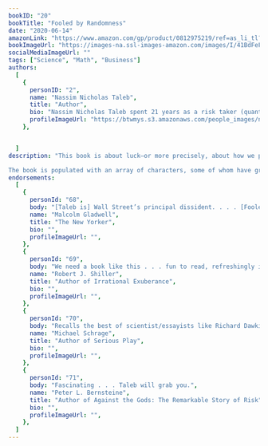 ```yaml
---
bookID: "20"
bookTitle: "Fooled by Randomness"
date: "2020-06-14"
amazonLink: "https://www.amazon.com/gp/product/0812975219/ref=as_li_tl?ie=UTF8&camp=1789&creative=9325&creativeASIN=0812975219&linkCode=as2&tag=btmysmarter-20&linkId=d690081062367109a42c4de8dccdd52c"
bookImageUrl: "https://images-na.ssl-images-amazon.com/images/I/41BdFeFRXbL._SX322_BO1,204,203,200_.jpg"
socialMediaImageUrl: ""
tags: ["Science", "Math", "Business"]
authors:
  [
    {
      personID: "2",
      name: "Nassim Nicholas Taleb",
      title: "Author",
      bio: "Nassim Nicholas Taleb spent 21 years as a risk taker (quantitative  trader) before becoming a researcher in philosophical, mathematical and (mostly) practical problems with probability. Taleb is the author of a multivolume essay, the Incerto (The Black Swan, Fooled by Randomness, Antifragile, and Skin in the Game) covering broad facets of uncertainty. It has been published  into 41 languages.In addition to his trader life, Taleb has also written, as a backup of the Incerto, more than 70 scholarly papers in mathematical statistics, quantitative finance, statistical physics, philosophy, ethics, economics, & international affairs, around the notion of risk and probability  (grouped in the Technical Incerto ).'",
      profileImageUrl: "https://btwmys.s3.amazonaws.com/people_images/nassim-nicholas-taleb.png",
	},


  ]
description: "This book is about luck–or more precisely, about how we perceive and deal with luck in life and business. Set against the backdrop of the most conspicuous forum in which luck is mistaken for skill–the world of trading–Fooled by Randomness provides captivating insight into one of the least understood factors in all our lives. Writing in an entertaining narrative style, the author tackles major intellectual issues related to the underestimation of the influence of happenstance on our lives.

The book is populated with an array of characters, some of whom have grasped, in their own way, the significance of chance: the baseball legend Yogi Berra; the philosopher of knowledge Karl Popper; the ancient world’s wisest man, Solon; the modern financier George Soros; and the Greek voyager Odysseus. We also meet the fictional Nero, who seems to understand the role of randomness in his professional life but falls victim to his own superstitious foolishness."
endorsements:
  [
    {
      personId: "68",
      body: "[Taleb is] Wall Street’s principal dissident. . . . [Fooled By Randomness] is to conventional Wall Street wisdom approximately what Martin Luther’s ninety-nine theses were to the Catholic Church.",
      name: "Malcolm Gladwell",
	  title: "The New Yorker",
	  bio: "",
      profileImageUrl: "",
	},
	{
      personId: "69",
      body: "We need a book like this . . . fun to read, refreshingly independent-minded.",
      name: "Robert J. Shiller",
	  title: "Author of Irrational Exuberance",
	  bio: "",
      profileImageUrl: "",
	},
	{
      personId: "70",
      body: "Recalls the best of scientist/essayists like Richard Dawkins . . . and Stephen Jay Gould.",
      name: "Michael Schrage",
	  title: "Author of Serious Play",
	  bio: "",
      profileImageUrl: "",
	},
	{
      personId: "71",
      body: "Fascinating . . . Taleb will grab you.",
      name: "Peter L. Bernsteine",
	  title: "Author of Against the Gods: The Remarkable Story of Risk",
	  bio: "",
      profileImageUrl: "",
	},
  ]
---
```

